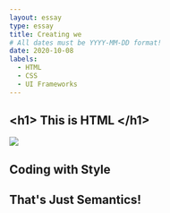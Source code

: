 ```yaml
---
layout: essay
type: essay
title: Creating we
# All dates must be YYYY-MM-DD format!
date: 2020-10-08
labels:
  - HTML 
  - CSS
  - UI Frameworks
---
```


## &lt;h1&gt; This is HTML &lt;&#47;h1&gt;

<img class="ui medium right floated rounded image" src="https://www.simplilearn.com/ice9/free_resources_article_thumb/X_Reasons_to_learn_Javascript.jpg">

## Coding with Style

## That's Just Semantics!
